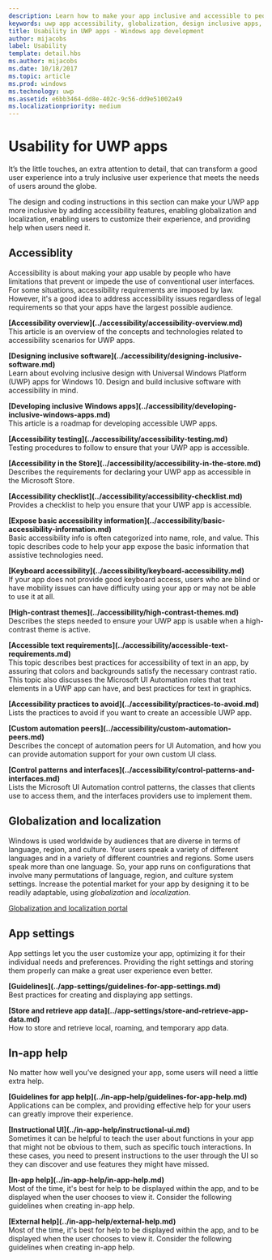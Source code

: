 ```yaml
---
description: Learn how to make your app inclusive and accessible to people around the world.
keywords: uwp app accessibility, globalization, design inclusive apps, accessibility app requirements
title: Usability in UWP apps - Windows app development
author: mijacobs
label: Usability
template: detail.hbs
ms.author: mijacobs
ms.date: 10/18/2017
ms.topic: article
ms.prod: windows
ms.technology: uwp
ms.assetid: e6bb3464-dd8e-402c-9c56-dd9e51002a49
ms.localizationpriority: medium
---
```

# Usability for UWP apps



It’s the little touches, an extra attention to detail, that can transform a good user experience into a truly inclusive user experience that meets the needs of users around the globe.

The design and coding instructions in this section can make your UWP app more inclusive by adding accessibility features, enabling globalization and localization, enabling users to customize their experience, and providing help when users need it.


## Accessiblity

Accessibility is about making your app usable by people who have limitations that prevent or impede the use of conventional user interfaces. For some situations, accessibility requirements are imposed by law. However, it's a good idea to address accessibility issues regardless of legal requirements so that your apps have the largest possible audience.

<div class="side-by-side">
<div class="side-by-side-content">
  <div class="side-by-side-content-left">
<p><b>[Accessibility overview](../accessibility/accessibility-overview.md)</b> <br/> This article is an overview of the concepts and technologies related to accessibility scenarios for UWP apps.</p>
  </div>
  <div class="side-by-side-content-right">
<p><b>[Designing inclusive software](../accessibility/designing-inclusive-software.md)</b><br/>Learn about evolving inclusive design with Universal Windows Platform (UWP) apps for Windows 10.  Design and build inclusive software with accessibility in mind.</p>
  </div>
</div>
</div>

<div class="side-by-side">
<div class="side-by-side-content">
  <div class="side-by-side-content-left">
<p><b>[Developing inclusive Windows apps](../accessibility/developing-inclusive-windows-apps.md)</b><br/> This article is a roadmap for developing accessible UWP apps.</p>
  </div>
  <div class="side-by-side-content-right">
<p><b>[Accessibility testing](../accessibility/accessibility-testing.md) </b><br/>Testing procedures to follow to ensure that your UWP app is accessible.</p>
  </div>
</div>
</div>

<div class="side-by-side">
<div class="side-by-side-content">
  <div class="side-by-side-content-left">
<p><b>[Accessibility in the Store](../accessibility/accessibility-in-the-store.md)</b><br/>Describes the requirements for declaring your UWP app as accessible in the Microsoft Store.</p>
  </div>
  <div class="side-by-side-content-right">
<p><b>[Accessibility checklist](../accessibility/accessibility-checklist.md)</b><br/>Provides a checklist to help you ensure that your UWP app is accessible.</p>
  </div>
</div>
</div>

<div class="side-by-side">
<div class="side-by-side-content">
  <div class="side-by-side-content-left">
<p><b>[Expose basic accessibility information](../accessibility/basic-accessibility-information.md)</b><br/>Basic accessibility info is often categorized into name, role, and value. This topic describes code to help your app expose the basic information that assistive technologies need.</p>
  </div>
  <div class="side-by-side-content-right">
<p><b>[Keyboard accessibility](../accessibility/keyboard-accessibility.md)</b><br/>If your app does not provide good keyboard access, users who are blind or have mobility issues can have difficulty using your app or may not be able to use it at all.</p>
  </div>
</div>
</div>

<div class="side-by-side">
<div class="side-by-side-content">
  <div class="side-by-side-content-left">
<p><b>[High-contrast themes](../accessibility/high-contrast-themes.md)</b><br/>Describes the steps needed to ensure your UWP app is usable when a high-contrast theme is active. </p>
  </div>
  <div class="side-by-side-content-right">
<p><b>[Accessible text requirements](../accessibility/accessible-text-requirements.md)</b><br/>This topic describes best practices for accessibility of text in an app, by assuring that colors and backgrounds satisfy the necessary contrast ratio. This topic also discusses the Microsoft UI Automation roles that text elements in a UWP app can have, and best practices for text in graphics.</p>
  </div>
</div>
</div>

<div class="side-by-side">
<div class="side-by-side-content">
  <div class="side-by-side-content-left">
<p><b>[Accessibility practices to avoid](../accessibility/practices-to-avoid.md)</b><br/>Lists the practices to avoid if you want to create an accessible UWP app.</p>
  </div>
  <div class="side-by-side-content-right">
<p><b>[Custom automation peers](../accessibility/custom-automation-peers.md)</b><br/>Describes the concept of automation peers for UI Automation, and how you can provide automation support for your own custom UI class.</p>
  </div>
</div>
</div>

<div class="side-by-side">
<div class="side-by-side-content">
  <div class="side-by-side-content-left">
<p><b>[Control patterns and interfaces](../accessibility/control-patterns-and-interfaces.md)</b><br/>Lists the Microsoft UI Automation control patterns, the classes that clients use to access them, and the interfaces providers use to implement them.</p>
  </div>
  <div class="side-by-side-content-right">
<p><b></b>   
</p>
  </div>
</div>
</div>

## Globalization and localization

Windows is used worldwide by audiences that are diverse in terms of language, region, and culture. Your users speak a variety of different languages and in a variety of different countries and regions. Some users speak more than one language. So, your app runs on configurations that involve many permutations of language, region, and culture system settings. Increase the potential market for your app by designing it to be readily adaptable, using *globalization* and *localization*.

[Globalization and localization portal](../globalizing/globalizing-portal.md)

## App settings

App settings let you the user customize your app, optimizing it for their individual needs and preferences. Providing the right settings and storing them properly can make a great user experience even better.

<div class="side-by-side">
<div class="side-by-side-content">
  <div class="side-by-side-content-left">
<p><b>[Guidelines](../app-settings/guidelines-for-app-settings.md)</b><br/>Best practices for creating and displaying app settings.</p>
  </div>
  <div class="side-by-side-content-right">
<p><b>[Store and retrieve app data](../app-settings/store-and-retrieve-app-data.md)</b><br/>How to store and retrieve local, roaming, and temporary app data.</p>
  </div>
</div>
</div>

## In-app help
No matter how well you’ve designed your app, some users will need a little extra help.

<div class="side-by-side">
<div class="side-by-side-content">
  <div class="side-by-side-content-left">
<p><b>[Guidelines for app help](../in-app-help/guidelines-for-app-help.md)</b><br/>Applications can be complex, and providing effective help for your users can greatly improve their experience.
</p>
  </div>
  <div class="side-by-side-content-right">
<p><b>[Instructional UI](../in-app-help/instructional-ui.md)</b><br/>Sometimes it can be helpful to teach the user about functions in your app that might not be obvious to them, such as specific touch interactions. In these cases, you need to present instructions to the user through the UI so they can discover and use features they might have missed.</p>
  </div>
</div>
</div>

<div class="side-by-side">
<div class="side-by-side-content">
  <div class="side-by-side-content-left">
<p><b>[In-app help](../in-app-help/in-app-help.md)</b><br/>Most of the time, it's best for help to be displayed within the app, and to be displayed when the user chooses to view it. Consider the following guidelines when creating in-app help.</p>
  </div>
  <div class="side-by-side-content-right">
<p><b>[External help](../in-app-help/external-help.md)</b><br/>Most of the time, it's best for help to be displayed within the app, and to be displayed when the user chooses to view it. Consider the following guidelines when creating in-app help.</p>
  </div>
</div>
</div>
